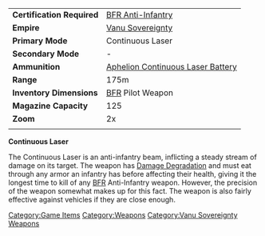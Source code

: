 |                            |                                                                           |
| -------------------------- | ------------------------------------------------------------------------- |
| **Certification Required** | [BFR Anti-Infantry](BFR_Anti-Infantry.md)                                 |
| **Empire**                 | [Vanu Sovereignty](Vanu_Sovereignty.md)                                   |
| **Primary Mode**           | Continuous Laser                                                          |
| **Secondary Mode**         | \-                                                                        |
| **Ammunition**             | [Aphelion Continuous Laser Battery](Aphelion_Continuous_Laser_Battery.md) |
| **Range**                  | 175m                                                                      |
| **Inventory Dimensions**   | [BFR](BattleFrame_Robotics.md) Pilot Weapon                               |
| **Magazine Capacity**      | 125                                                                       |
| **Zoom**                   | 2x                                                                        |
|                            |                                                                           |

**Continuous Laser**

The Continuous Laser is an anti-infantry beam, inflicting a steady
stream of damage on its target. The weapon has [Damage
Degradation](Damage_Degradation.md) and must eat through any
armor an infantry has before affecting their health, giving it the
longest time to kill of any [BFR](BattleFrame_Robotics.md) Anti-Infantry weapon.
However, the precision of the weapon somewhat makes up for this fact.
The weapon is also fairly effective against vehicles if they are close
enough.

[Category:Game Items](Category:Game_Items.md)
[Category:Weapons](Category:Weapons.md) [Category:Vanu
Sovereignty Weapons](Category:Vanu_Sovereignty_Weapons.md)

